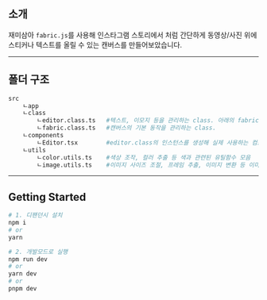 ## 소개

재미삼아 `fabric.js`를 사용해 인스타그램 스토리에서 처럼 간단하게 동영상/사진 위에 스티커나 텍스트를 올릴 수 있는 캔버스를 만들어보았습니다.

---

## 폴더 구조

```bash
src
    ㄴapp
    ㄴclass
        ㄴeditor.class.ts   #텍스트, 이모지 등을 관리하는 class. 아래의 fabric class를 상속받음
        ㄴfabric.class.ts   #캔버스의 기본 동작을 관리하는 class.
    ㄴcomponents
        ㄴEditor.tsx        #editor.class의 인스턴스를 생성해 실제 사용하는 컴포넌트
    ㄴutils
        ㄴcolor.utils.ts    #색상 조작, 컬러 추출 등 색과 관련된 유틸함수 모음
        ㄴimage.utils.ts    #이미지 사이즈 조절, 프레임 추출, 이미지 변환 등 이미지 관련된 유틸함수 모음
```

---

## Getting Started

```bash
# 1. 디팬던시 설치
npm i
# or
yarn

# 2. 개발모드로 실행
npm run dev
# or
yarn dev
# or
pnpm dev

```
